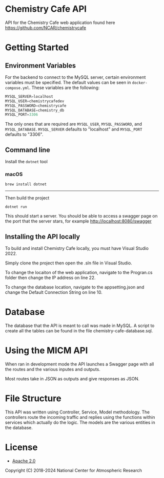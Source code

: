 Chemistry Cafe API
==============

API for the Chemistry Cafe web application found here https://github.com/NCAR/chemistrycafe


# Getting Started

## Environment Variables

For the backend to connect to the MySQL server, certain environment variables must be specified. The default values can be seen in `docker-compose.yml`. These variables are the following:

```py
MYSQL_SERVER=localhost
MYSQL_USER=chemistrycafedev
MYSQL_PASSWORD=chemistrycafe
MYSQL_DATABASE=chemistry_db
MYSQL_PORT=3306
```

The only ones that are required are `MYSQL_USER`, `MYSQL_PASSWORD`, and `MYSQL_DATABASE`. `MYSQL_SERVER` defaults to "localhost" and `MYSQL_PORT` defaults to "3306".

## Command line

Install the `dotnet` tool

### macOS

```
brew install dotnet
```

---

Then build the project

```
dotnet run
```

This should start a server. You should be able to access a swagger page on the port that the server stars, for example [http://localhost:8080/swagger](http://localhost:8080)

## Installing the API locally
To build and install Chemistry Cafe locally, you must have Visual Studio 2022.

Simply clone the project then open the .sln file in Visual Studio.

To change the locaiton of the web application, navigate to the Progran.cs folder then change the IP address on line 22.

To change the database location, navigate to the appsetting.json and change the Default Connection String on line 10.

# Database
The database that the API is meant to call was made in MySQL. A script to create all the tables can be found in the file chemistry-cafe-database.sql.

# Using the MICM API

When ran in development mode the API launches a Swagger page with all the routes and the various inputes and outputs.

Most routes take in JSON as outputs and give responses as JSON.

# File Structure
This API was written using Controller, Service, Model methodology. The controllers route the incoming traffic and replies using the functions within services which actually do the logic. The models are the various entities in the database.

# License

- [Apache 2.0](/LICENSE)

Copyright (C) 2018-2024 National Center for Atmospheric Research
